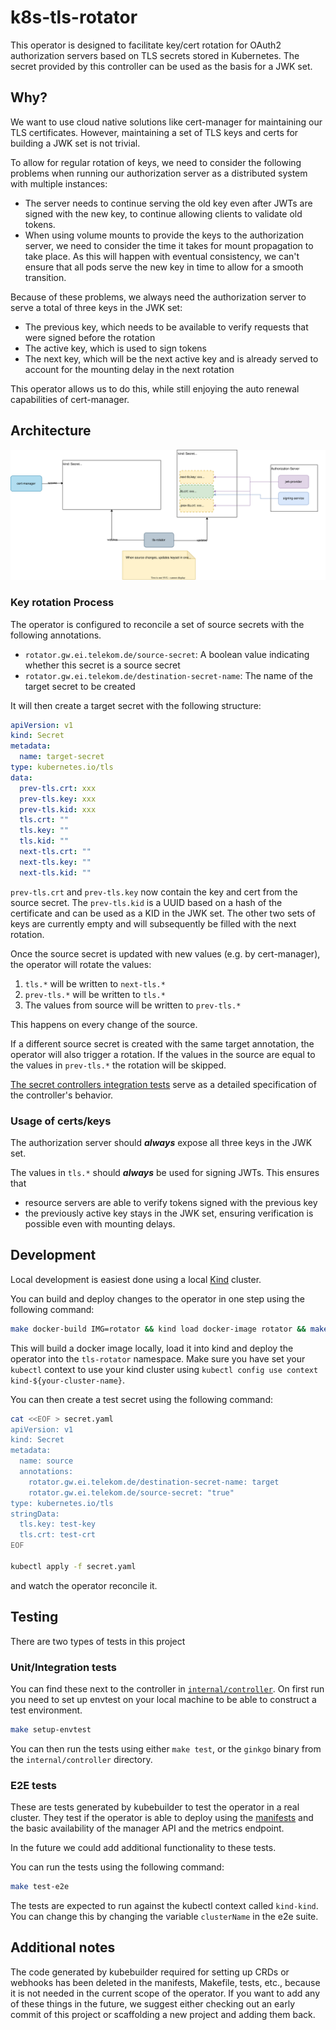 <!--
SPDX-FileCopyrightText: 2025 Deutsche Telekom IT GmbH

SPDX-License-Identifier: Apache-2.0
-->

# k8s-tls-rotator

This operator is designed to facilitate key/cert rotation for OAuth2 authorization servers based on
TLS secrets stored in Kubernetes. The secret provided by this controller can be used as the basis
for a JWK set.

## Why?

We want to use cloud native solutions like cert-manager for maintaining our TLS certificates.
However, maintaining a set of TLS keys and certs for building a JWK set is not trivial.

To allow for regular rotation of keys, we need to consider the following problems when running our
authorization server as a distributed system with multiple instances:
- The server needs to continue serving the old key even after JWTs are signed with the new key, to
  continue allowing clients to validate old tokens.
- When using volume mounts to provide the keys to the authorization server, we need to consider the
  time it takes for mount propagation to take place. As this will happen with eventual consistency,
  we can't ensure that all pods serve the new key in time to allow for a smooth transition.

Because of these problems, we always need the authorization server to serve a total of three keys in
the JWK set:
- The previous key, which needs to be available to verify requests that were signed before the
  rotation
- The active key, which is used to sign tokens
- The next key, which will be the next active key and is already served to account for the mounting
  delay in the next rotation

This operator allows us to do this, while still enjoying the auto renewal capabilities of cert-manager.

## Architecture

![Architecture Diagram](./docs/architecture.svg)

### Key rotation Process

The operator is configured to reconcile a set of source secrets with the following annotations.
- `rotator.gw.ei.telekom.de/source-secret`: A boolean value indicating whether this secret is
a source secret
- `rotator.gw.ei.telekom.de/destination-secret-name`: The name of the target secret to be
created

It will then create a target secret with the following structure:

```yaml
apiVersion: v1
kind: Secret
metadata:
  name: target-secret
type: kubernetes.io/tls
data:
  prev-tls.crt: xxx
  prev-tls.key: xxx
  prev-tls.kid: xxx
  tls.crt: ""
  tls.key: ""
  tls.kid: ""
  next-tls.crt: ""
  next-tls.key: ""
  next-tls.kid: ""
```

`prev-tls.crt` and `prev-tls.key` now contain the key and cert from the source secret. The
`prev-tls.kid` is a UUID based on a hash of the certificate and can be used as a KID in the JWK set.
The other two sets of keys are currently empty and will subsequently be filled with the next
rotation.

Once the source secret is updated with new values (e.g. by cert-manager), the operator will rotate
the values:
1. `tls.*` will be written to `next-tls.*`
2. `prev-tls.*` will be written to `tls.*`
3. The values from source will be written to `prev-tls.*`

This happens on every change of the source.

If a different source secret is created with the same target annotation, the operator will also
trigger a rotation. If the values in the source are equal to the values in `prev-tls.*` the rotation
will be skipped.

[The secret controllers integration tests](./internal_controller/secret_controller_test.go) serve as
a detailed specification of the controller's behavior.

### Usage of certs/keys

The authorization server should ***always*** expose all three keys in the JWK set.

The values in `tls.*` should ***always*** be used for signing JWTs. This ensures that
- resource servers are able to verify tokens signed with the previous key
- the previously active key stays in the JWK set, ensuring verification is possible even with
  mounting delays.

## Development

Local development is easiest done using a local [Kind](https://kind.sigs.k8s.io/) cluster.

You can build and deploy changes to the operator in one step using the following command:
```bash
make docker-build IMG=rotator && kind load docker-image rotator && make deploy IMG=rotator`
```
This will build a docker image locally, load it into kind and deploy the operator into the `tls-rotator` namespace.
Make sure you have set your `kubectl` context to use your kind cluster using `kubectl config use context kind-${your-cluster-name}`.

You can then create a test secret using the following command:
```bash
cat <<EOF > secret.yaml
apiVersion: v1
kind: Secret
metadata:
  name: source
  annotations:
    rotator.gw.ei.telekom.de/destination-secret-name: target
    rotator.gw.ei.telekom.de/source-secret: "true"
type: kubernetes.io/tls
stringData:
  tls.key: test-key
  tls.crt: test-crt
EOF

kubectl apply -f secret.yaml
```
and watch the operator reconcile it.

## Testing

There are two types of tests in this project

### Unit/Integration tests

You can find these next to the controller in [`internal/controller`](./internal/controller).
On first run you need to set up envtest on your local machine to be able to construct a test environment.
```bash
make setup-envtest
```

You can then run the tests using either `make test`, or the `ginkgo` binary from the  `internal/controller` directory.

### E2E tests

These are tests generated by kubebuilder to test the operator in a real cluster.
They test if the operator is able to deploy using the [manifests](./config) and
the basic availability of the manager API and the metrics endpoint.

In the future we could add additional functionality to these tests.

You can run the tests using the following command:
```bash
make test-e2e
```
The tests are expected to run against the kubectl context called `kind-kind`.
You can change this by changing the variable `clusterName` in the e2e suite.

## Additional notes

The code generated by kubebuilder required for setting up CRDs or webhooks
has been deleted in the manifests, Makefile, tests, etc., because it is not needed in the current scope of the operator.
If you want to add any of these things in the future, we suggest either checking out an early commit of this project
or scaffolding a new project and adding them back.

